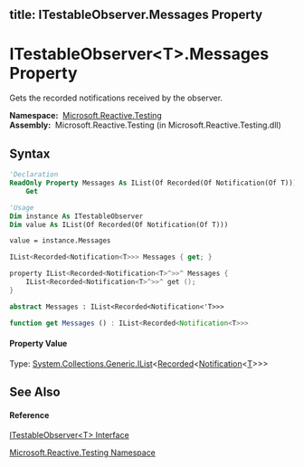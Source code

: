 title: ITestableObserver<T>.Messages Property
---
# ITestableObserver\<T\>.Messages Property

Gets the recorded notifications received by the observer.

**Namespace:**  [Microsoft.Reactive.Testing](Microsoft.Reactive.Testing/Microsoft.Reactive.Testing)  
**Assembly:**  Microsoft.Reactive.Testing (in Microsoft.Reactive.Testing.dll)

## Syntax

```vb
'Declaration
ReadOnly Property Messages As IList(Of Recorded(Of Notification(Of T)))
    Get
```

```vb
'Usage
Dim instance As ITestableObserver
Dim value As IList(Of Recorded(Of Notification(Of T)))

value = instance.Messages
```

```csharp
IList<Recorded<Notification<T>>> Messages { get; }
```

```c++
property IList<Recorded<Notification<T>^>>^ Messages {
    IList<Recorded<Notification<T>^>>^ get ();
}
```

```fsharp
abstract Messages : IList<Recorded<Notification<'T>>>
```

```javascript
function get Messages () : IList<Recorded<Notification<T>>>
```

#### Property Value

Type: [System.Collections.Generic.IList](https://msdn.microsoft.com/en-us/library/5y536ey6)\<[Recorded](Recorded/Recorded(T))\<[Notification](Notification/Notification(T))\<[T](ITestableObserver/ITestableObserver(T))\>\>\>

## See Also

#### Reference

[ITestableObserver\<T\> Interface](ITestableObserver/ITestableObserver(T))

[Microsoft.Reactive.Testing Namespace](Microsoft.Reactive.Testing/Microsoft.Reactive.Testing)






